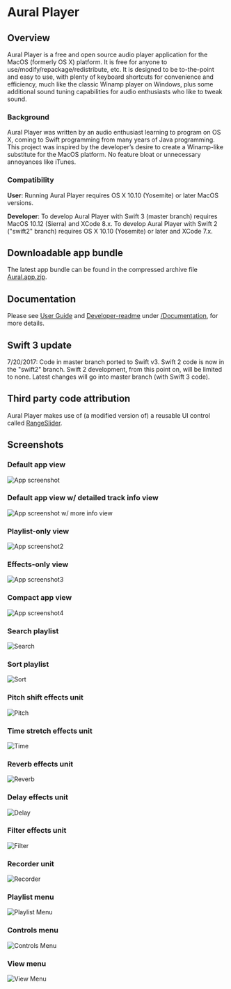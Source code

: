 # Aural Player

## Overview

Aural Player is a free and open source audio player application for the MacOS (formerly OS X) platform. It is free for anyone to use/modify/repackage/redistribute, etc. It is designed to be to-the-point and easy to use, with plenty of keyboard shortcuts for convenience and efficiency, much like the classic Winamp player on Windows, plus some additional sound tuning capabilities for audio enthusiasts who like to tweak sound.

### Background

Aural Player was written by an audio enthusiast learning to program on OS X, coming to Swift programming from many years of Java programming. This project was inspired by the developer’s desire to create a Winamp-like substitute for the MacOS platform. No feature bloat or unnecessary annoyances like iTunes.

### Compatibility

**User**: Running Aural Player requires OS X 10.10 (Yosemite) or later MacOS versions.

**Developer**: To develop Aural Player with Swift 3 (master branch) requires MacOS 10.12 (Sierra) and XCode 8.x. To develop Aural Player with Swift 2 ("swift2" branch) requires OS X 10.10 (Yosemite) or later and XCode 7.x.

## Downloadable app bundle

The latest app bundle can be found in the compressed archive file [Aural.app.zip](https://github.com/maculateConception/aural-player/blob/master/Aural.app.zip?raw=true).

## Documentation

Please see [User Guide](https://github.com/maculateConception/aural-player/blob/master/Documentation/UserGuide.rtfd/TXT.rtf?raw=true) and [Developer-readme](https://github.com/maculateConception/aural-player/blob/master/Documentation/Developer-readme.rtf?raw=true) under [/Documentation](/Documentation), for more details.

## Swift 3 update

7/20/2017: Code in master branch ported to Swift v3. Swift 2 code is now in the "swift2" branch. Swift 2 development, from this point on, will be limited to none. Latest changes will go into master branch (with Swift 3 code).

## Third party code attribution

Aural Player makes use of (a modified version of) a reusable UI control called [RangeSlider](https://github.com/matthewreagan/RangeSlider).

## Screenshots

### Default app view

![App screenshot](/Documentation/UserGuide.rtfd/Aural.png?raw=true "App screenshot")

### Default app view w/ detailed track info view

![App screenshot w/ more info view](/Documentation/UserGuide.rtfd/MoreInfo.png?raw=true "More Info")

### Playlist-only view

![App screenshot2](/Documentation/UserGuide.rtfd/Aural-playlistOnly.png?raw=true "App screenshot2")

### Effects-only view

![App screenshot3](/Documentation/UserGuide.rtfd/Aural-effectsOnly.png?raw=true "App screenshot3")

### Compact app view

![App screenshot4](/Documentation/UserGuide.rtfd/Aural-compact.png?raw=true "App screenshot4")

### Search playlist

![Search](/Documentation/UserGuide.rtfd/Aural-search.png?raw=true "Search")

### Sort playlist

![Sort](/Documentation/UserGuide.rtfd/Aural-sort.png?raw=true "Sort")

### Pitch shift effects unit

![Pitch](/Documentation/UserGuide.rtfd/Pitch.png?raw=true "Pitch Shift")

### Time stretch effects unit

![Time](/Documentation/UserGuide.rtfd/Time.png?raw=true "Time Stretch")

### Reverb effects unit

![Reverb](/Documentation/UserGuide.rtfd/Reverb.png?raw=true "Reverb")

### Delay effects unit

![Delay](/Documentation/UserGuide.rtfd/Delay.png?raw=true "Delay")

### Filter effects unit

![Filter](/Documentation/UserGuide.rtfd/Filter.png?raw=true "Filter")

### Recorder unit

![Recorder](/Documentation/UserGuide.rtfd/Recorder.png?raw=true "Recorder")

### Playlist menu

![Playlist Menu](/Documentation/UserGuide.rtfd/PlaylistMenu.png?raw=true "Playlist Menu")

### Controls menu

![Controls Menu](/Documentation/UserGuide.rtfd/ControlsMenu.png?raw=true "Controls Menu")

### View menu

![View Menu](/Documentation/UserGuide.rtfd/ViewMenu.png?raw=true "View Menu")
